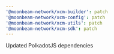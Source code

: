 ```yaml
---
'@moonbeam-network/xcm-builder': patch
'@moonbeam-network/xcm-config': patch
'@moonbeam-network/xcm-utils': patch
'@moonbeam-network/xcm-sdk': patch
---
```


Updated PolkadotJS dependencies
